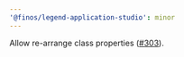 ```yaml
---
'@finos/legend-application-studio': minor
---
```


Allow re-arrange class properties ([#303](https://github.com/finos/legend-studio/pull/303)).
